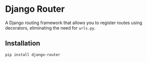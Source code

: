 # Django Router

A Django routing framework that allows you to register routes using decorators, eliminating the need for `urls.py`.

## Installation

```bash
pip install django-router
